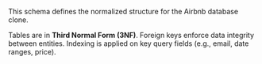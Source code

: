 
This schema defines the normalized structure for the Airbnb database clone.

Tables are in **Third Normal Form (3NF)**.
Foreign keys enforce data integrity between entities.
Indexing is applied on key query fields (e.g., email, date ranges, price).
